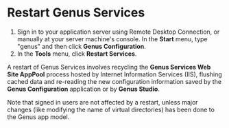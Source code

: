 # Restart Genus Services

1.  Sign in to your application server using Remote Desktop Connection, or manually at your server machine's console. In the **Start** menu, type "genus" and then click **Genus Configuration**.
2.  In the **Tools** menu, click **Restart Services**.

A restart of Genus Services involves recycling the **Genus Services Web Site AppPool** process hosted by Internet Information Services (IIS), flushing cached data and re-reading the new configuration information saved by the **Genus Configuration** application or by **Genus Studio**.

Note that signed in users are not affected by a restart, unless major changes (like modifying the name of virtual directories) has been done to the Genus app model.
